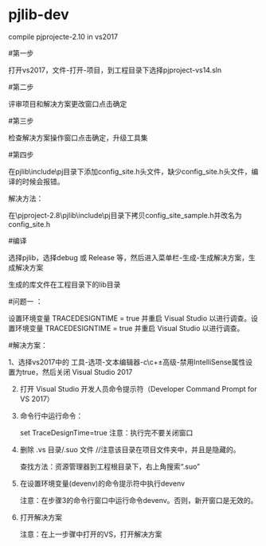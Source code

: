 # pjlib-dev
compile pjprojecte-2.10 in vs2017

#第一步

打开vs2017，文件-打开-项目，到工程目录下选择pjproject-vs14.sln

#第二步

评审项目和解决方案更改窗口点击确定

#第三步

检查解决方案操作窗口点击确定，升级工具集

#第四步

在pjlib\include\pj目录下添加config_site.h头文件，缺少config_site.h头文件，编译的时候会报错。

解决方法：

在\pjproject-2.8\pjlib\include\pj目录下拷贝config_site_sample.h并改名为config_site.h



#编译

选择pjlib，选择debug 或 Release 等，然后进入菜单栏-生成-生成解决方案，生成解决方案

生成的库文件在工程目录下的lib目录


#问题一 ：

设置环境变量 TRACEDESIGNTIME = true 并重启 Visual Studio 以进行调查。设置环境变量 TRACEDESIGNTIME = true 并重启 Visual Studio 以进行调查。


#解决方案：

1、选择vs2017中的 工具-选项-文本编辑器-c\c+±高级-禁用IntelliSense属性设置为true，然后关闭 Visual Studio 2017

2. 打开 Visual Studio 开发人员命令提示符（Developer Command Prompt for VS 2017）

3. 命令行中运行命令：

    set TraceDesignTime=true
    注意：执行完不要关闭窗口

4. 删除 .vs 目录/.suo 文件	//注意该目录在项目文件夹中，并且是隐藏的。

    查找方法：资源管理器到工程根目录下，右上角搜索“.suo”

5. 在设置环境变量(devenv)的命令提示符中执行devenv

    注意：在步骤3的命令行窗口中运行命令devenv。否则，新开窗口是无效的。

6. 打开解决方案	

    注意：在上一步骤中打开的VS，打开解决方案
